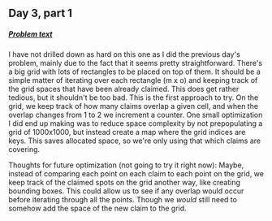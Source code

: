 ## Day 3, part 1

##### [Problem text](https://adventofcode.com/2018/day/3)
I have not drilled down as hard on this one as I did the previous day's problem, mainly due to the fact that it seems pretty straightforward. There's a big grid with lots of rectangles to be placed on top of them. It should be a simple matter of iterating over each rectangle (m x o) and keeping track of the grid spaces that have been already claimed. This does get rather tedious, but it shouldn't be too bad. This is the first approach to try. On the grid, we keep track of how many claims overlap a given cell, and when the overlap changes from 1 to 2 we increment a counter. 
One small optimization I did end up making was to reduce space complexity by not prepopulating a grid of 1000x1000, but instead create a map where the grid indices are keys. This saves allocated space, so we're only using that which claims are covering.

Thoughts for future optimization (not going to try it right now): Maybe, instead of comparing each point on each claim to each point on the grid, we keep track of the claimed spots on the grid another way, like creating bounding boxes. This could allow us to see if any overlap would occur before iterating through all the points. Though we _would_ still need to somehow add the space of the new claim to the grid.